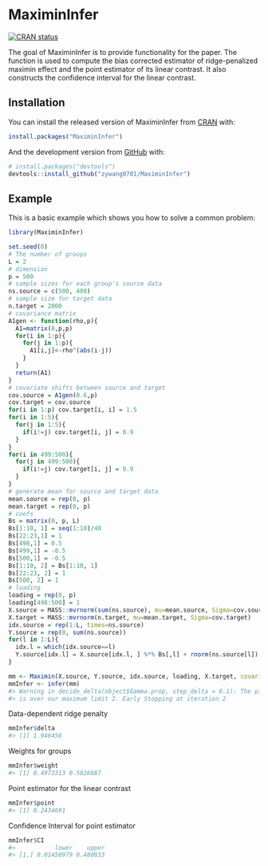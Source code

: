 
<!-- README.md is generated from README.Rmd. Please edit that file -->

# MaximinInfer

<!-- badges: start -->

[![CRAN
status](https://www.r-pkg.org/badges/version/MaximinInfer)](https://CRAN.R-project.org/package=MaximinInfer)
<!-- badges: end -->

The goal of MaximinInfer is to provide functionality for the paper. The
function is used to compute the bias corrected estimator of
ridge-penalized maximin effect and the point estimator of its linear
contrast. It also constructs the confidence interval for the linear
contrast.

## Installation

You can install the released version of MaximinInfer from
[CRAN](https://CRAN.R-project.org) with:

``` r
install.packages("MaximinInfer")
```

And the development version from [GitHub](https://github.com/) with:

``` r
# install.packages("devtools")
devtools::install_github("zywang0701/MaximinInfer")
```

## Example

This is a basic example which shows you how to solve a common problem:

``` r
library(MaximinInfer)
```

``` r
set.seed(0)
# The number of groups
L = 2
# dimension
p = 500
# sample sizes for each group's source data
ns.source = c(500, 400)
# sample size for target data
n.target = 2000
# covariance matrix
A1gen <- function(rho,p){
  A1=matrix(0,p,p)
  for(i in 1:p){
    for(j in 1:p){
      A1[i,j]<-rho^(abs(i-j))
    }
  }
  return(A1)
}
# covariate shifts between source and target
cov.source = A1gen(0.6,p)
cov.target = cov.source
for(i in 1:p) cov.target[i, i] = 1.5
for(i in 1:5){
  for(j in 1:5){
    if(i!=j) cov.target[i, j] = 0.9
  }
}
for(i in 499:500){
  for(j in 499:500){
    if(i!=j) cov.target[i, j] = 0.9
  }
}
# generate mean for source and target data
mean.source = rep(0, p)
mean.target = rep(0, p)
# coefs
Bs = matrix(0, p, L)
Bs[1:10, 1] = seq(1:10)/40
Bs[22:23,1] = 1
Bs[498,1] = 0.5
Bs[499,1] = -0.5
Bs[500,1] = -0.5
Bs[1:10, 2] = Bs[1:10, 1]
Bs[22:23, 2] = 1
Bs[500, 2] = 1
# loading
loading = rep(0, p)
loading[498:500] = 1
X.source = MASS::mvrnorm(sum(ns.source), mu=mean.source, Sigma=cov.source)
X.target = MASS::mvrnorm(n.target, mu=mean.target, Sigma=cov.target)
idx.source = rep(1:L, times=ns.source)
Y.source = rep(0, sum(ns.source))
for(l in 1:L){
  idx.l = which(idx.source==l)
  Y.source[idx.l] = X.source[idx.l, ] %*% Bs[,l] + rnorm(ns.source[l])
}

mm <- Maximin(X.source, Y.source, idx.source, loading, X.target, covariate.shift = TRUE)
mmInfer <- infer(mm)
#> Warning in decide_delta(object$Gamma.prop, step_delta = 0.1): The picked delta
#> is over our maximum limit 2. Early Stopping at iteration 2
```

Data-dependent ridge penalty

``` r
mmInfer$delta
#> [1] 1.946456
```

Weights for groups

``` r
mmInfer$weight
#> [1] 0.4973313 0.5026687
```

Point estimator for the linear contrast

``` r
mmInfer$point
#> [1] 0.2434691
```

Confidence Interval for point estimator

``` r
mmInfer$CI
#>           lower    upper
#> [1,] 0.01450979 0.480033
```
